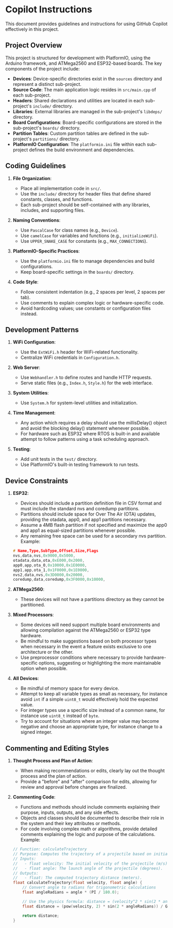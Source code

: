 # Copilot Instructions

This document provides guidelines and instructions for using GitHub Copilot effectively in this project.

## Project Overview

This project is structured for development with PlatformIO, using the Arduino framework, and ATMega2560 and ESP32-based boards. The key components of the project include:

- **Devices**: Device-specific directories exist in the `sources` directory and represent a distinct sub-project.
- **Source Code**: The main application logic resides in `src/main.cpp` of each sub-project.
- **Headers**: Shared declarations and utilities are located in each sub-project's `include/` directory.
- **Libraries**: External libraries are managed in the sub-project's `libdeps/` directory.
- **Board Configurations**: Board-specific configurations are stored in the sub-project's `boards/` directory.
- **Partition Tables**: Custom partition tables are defined in the sub-project's `partitions/` directory.
- **PlatformIO Configuration**: The `platformio.ini` file within each sub-project defines the build environment and dependencies.

## Coding Guidelines

1. **File Organization**:
   - Place all implementation code in `src/`.
   - Use the `include/` directory for header files that define shared constants, classes, and functions.
   - Each sub-project should be self-contained with any libraries, includes, and supporting files.

2. **Naming Conventions**:
   - Use `PascalCase` for class names (e.g., `Device`).
   - Use `camelCase` for variables and functions (e.g., `initializeWiFi`).
   - Use `UPPER_SNAKE_CASE` for constants (e.g., `MAX_CONNECTIONS`).

3. **PlatformIO-Specific Practices**:
   - Use the `platformio.ini` file to manage dependencies and build configurations.
   - Keep board-specific settings in the `boards/` directory.

4. **Code Style**:
   - Follow consistent indentation (e.g., 2 spaces per level, 2 spaces per tab).
   - Use comments to explain complex logic or hardware-specific code.
   - Avoid hardcoding values; use constants or configuration files instead.

## Development Patterns

1. **WiFi Configuration**:
   - Use the `ExtWiFi.h` header for WiFi-related functionality.
   - Centralize WiFi credentials in `Configuration.h`.

2. **Web Server**:
   - Use `Webhandler.h` to define routes and handle HTTP requests.
   - Serve static files (e.g., `Index.h`, `Style.h`) for the web interface.

3. **System Utilities**:
   - Use `System.h` for system-level utilities and initialization.

4. **Time Management**:
   - Any action which requires a delay should use the millisDelay() object and avoid the blocking delay() statement whenever possible.
   - For hardware such as ESP32 where RTOS is built-in and available attempt to follow patterns using a task scheduling approach.

5. **Testing**:
   - Add unit tests in the `test/` directory.
   - Use PlatformIO's built-in testing framework to run tests.

## Device Constraints

1. **ESP32**:
   - Devices should include a partition definition file in CSV format and must include the standard nvs and coredump partitions.
   - Partitions should include space for Over The Air (OTA) updates, providing the otadata, app0, and app1 partitions necessary.
   - Assume a 4MB flash partition if not specified and maximize the app0 and app1 as equal-sized partitions whenever possible.
   - Any remaining free space can be used for a secondary nvs partition. Example:

   ````cpp
   # Name,Type,SubType,Offset,Size,Flags
   nvs,data,nvs,0x9000,0x5000,
   otadata,data,ota,0xE000,0x2000,
   app0,app,ota_0,0x10000,0x1E0000,
   app1,app,ota_1,0x1F0000,0x1E0000,
   nvs2,data,nvs,0x3D0000,0x20000,
   coredump,data,coredump,0x3F0000,0x10000,

2. **ATMega2560**:
   - These devices will not have a partitions directory as they cannot be partitioned.

3. **Mixed Processors**:
   - Some devices will need support multiple board environments and allowing compilation against the ATMega2560 or ESP32 type hardware.
   - Be mindful to make suggestions based on both processor types when necessary in the event a feature exists exclusive to one architecture or the other.
   - Use preprocessor conditions where necessary to provide hardware-specific options, suggesting or highlighting the more maintainable option when possible.

4. **All Devices**:
   - Be mindful of memory space for every device.
   - Attempt to keep all variable types as small as necessary, for instance avoid `int` if a simple `uint8_t` would effectively hold the expected value.
   - For integer types use a specific size instead of a common name, for instance use `uint8_t` instead of `byte`.
   - Try to account for situations where an integer value may become negative and choose an appropriate type, for instance change to a signed integer.

## Commenting and Editing Styles

1. **Thought Process and Plan of Action**:
   - When making recommendations or edits, clearly lay out the thought process and the plan of action.
   - Provide a "before" and "after" comparison for edits, allowing for review and approval before changes are finalized.

2. **Commenting Code**:
   - Functions and methods should include comments explaining their purpose, inputs, outputs, and any side effects.
   - Objects and classes should be documented to describe their role in the system and their key attributes or methods.
   - For code involving complex math or algorithms, provide detailed comments explaining the logic and purpose of the calculations. Example:

   ````cpp
   // Function: calculateTrajectory
   // Purpose: Computes the trajectory of a projectile based on initial velocity and angle.
   // Inputs:
   //   - float velocity: The initial velocity of the projectile (m/s).
   //   - float angle: The launch angle of the projectile (degrees).
   // Outputs:
   //   - float: The computed trajectory distance (meters).
   float calculateTrajectory(float velocity, float angle) {
       // Convert angle to radians for trigonometric calculations
       float angleRadians = angle * (PI / 180.0);

       // Use the physics formula: distance = (velocity^2 * sin(2 * angle)) / gravity
       float distance = (pow(velocity, 2) * sin(2 * angleRadians)) / GRAVITY;

       return distance;
   }
